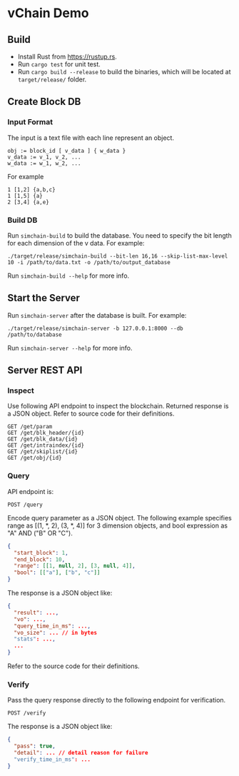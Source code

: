 # vChain Demo

## Build

* Install Rust from <https://rustup.rs>.
* Run `cargo test` for unit test.
* Run `cargo build --release` to build the binaries, which will be located at `target/release/` folder.

## Create Block DB

### Input Format

The input is a text file with each line represent an object.

```
obj := block_id [ v_data ] { w_data }
v_data := v_1, v_2, ...
w_data := w_1, w_2, ...
```

For example

```
1 [1,2] {a,b,c}
1 [1,5] {a}
2 [3,4] {a,e}
```

### Build DB

Run `simchain-build` to build the database. You need to specify the bit length for each dimension of the v data. For example:

```
./target/release/simchain-build --bit-len 16,16 --skip-list-max-level 10 -i /path/to/data.txt -o /path/to/output_database
```

Run `simchain-build --help` for more info.

## Start the Server

Run `simchain-server` after the database is built. For example:

```
./target/release/simchain-server -b 127.0.0.1:8000 --db /path/to/database
```

Run `simchain-server --help` for more info.

## Server REST API

### Inspect

Use following API endpoint to inspect the blockchain. Returned response is a JSON object. Refer to source code for their definitions.

```
GET /get/param
GET /get/blk_header/{id}
GET /get/blk_data/{id}
GET /get/intraindex/{id}
GET /get/skiplist/{id}
GET /get/obj/{id}
```

### Query

API endpoint is:

```
POST /query
```

Encode query parameter as a JSON object. The following example specifies range as [(1, *, 2), (3, *, 4)] for 3 dimension objects, and bool expression as "A" AND ("B" OR "C").

```json
{
  "start_block": 1,
  "end_block": 10,
  "range": [[1, null, 2], [3, null, 4]],
  "bool": [["a"], ["b", "c"]]
}
```

The response is a JSON object like:

```json
{
  "result": ...,
  "vo": ...,
  "query_time_in_ms": ...,
  "vo_size": ... // in bytes
  "stats": ...,
  ...
}
```

Refer to the source code for their definitions.

### Verify

Pass the query response directly to the following endpoint for verification.

```
POST /verify
```

The response is a JSON object like:

```json
{
  "pass": true,
  "detail": ... // detail reason for failure
  "verify_time_in_ms": ...
}
```
